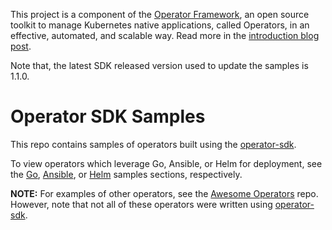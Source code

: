 This project is a component of the [Operator Framework](https://github.com/operator-framework), an open source toolkit to manage Kubernetes native applications, called Operators, in an effective, automated, and scalable way. Read more in the [introduction blog post](https://coreos.com/blog/introducing-operator-framework).

Note that, the latest SDK released version used to update the samples is 1.1.0. 

# Operator SDK Samples
This repo contains samples of operators built using the [operator-sdk][operator_sdk].

To view operators which leverage Go, Ansible, or Helm for deployment, see the [Go][go_examples], [Ansible][ansible_examples], or [Helm][helm_examples] samples sections, respectively.

**NOTE:** For examples of other operators, see the [Awesome Operators][awesome-operators] repo. However, note that not all of these operators were written using [operator-sdk][operator_sdk].

[operator_sdk]:https://github.com/operator-framework/operator-sdk
[go_examples]:./go/
[ansible_examples]:./ansible/
[helm_examples]:./helm/
[awesome-operators]:https://github.com/operator-framework/awesome-operators
